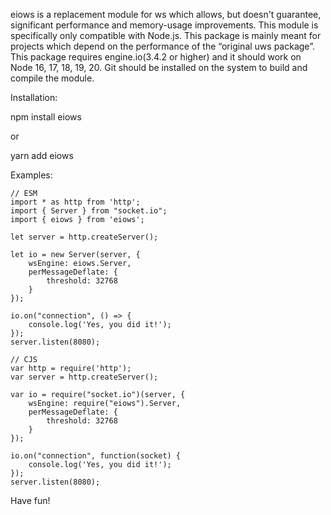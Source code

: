 eiows is a replacement module for ws which allows, but doesn't guarantee, significant performance and memory-usage improvements. This module is specifically only compatible with Node.js.
This package is mainly meant for projects which depend on the performance of the “original uws package”. This package requires engine.io(3.4.2 or higher) and it should work on Node 16, 17, 18, 19, 20. Git should be installed on the system to build and compile the module.

Installation:

npm install eiows

or

yarn add eiows


Examples:

    // ESM
    import * as http from 'http';
    import { Server } from "socket.io";
    import { eiows } from 'eiows';

    let server = http.createServer();

    let io = new Server(server, {
        wsEngine: eiows.Server,
        perMessageDeflate: {
            threshold: 32768
        }
    });

    io.on("connection", () => {
        console.log('Yes, you did it!');
    });
    server.listen(8080);

    // CJS
    var http = require('http');
    var server = http.createServer();

    var io = require("socket.io")(server, {
        wsEngine: require("eiows").Server,
        perMessageDeflate: {
            threshold: 32768
        }
    });

    io.on("connection", function(socket) {
        console.log('Yes, you did it!');
    });
    server.listen(8080);

Have fun!
